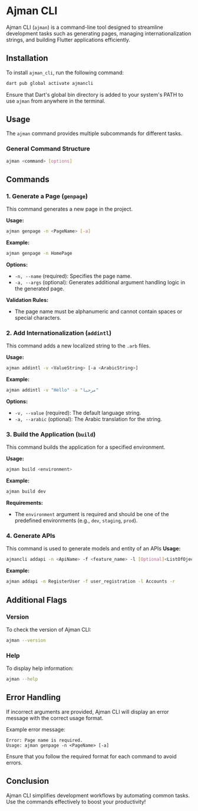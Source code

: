 # Ajman CLI

Ajman CLI (`ajman`) is a command-line tool designed to streamline development tasks such as generating pages, managing internationalization strings, and building Flutter applications efficiently.

## Installation

To install `ajman_cli`, run the following command:
```sh
dart pub global activate ajmancli
```
Ensure that Dart's global bin directory is added to your system's PATH to use `ajman` from anywhere in the terminal.

## Usage

The `ajman` command provides multiple subcommands for different tasks.

### General Command Structure
```sh
ajman <command> [options]
```

## Commands

### 1. Generate a Page (`genpage`)
This command generates a new page in the project.

**Usage:**
```sh
ajman genpage -n <PageName> [-a]
```
**Example:**
```sh
ajman genpage -n HomePage
```
**Options:**
- `-n, --name` (required): Specifies the page name.
- `-a, --args` (optional): Generates additional argument handling logic in the generated page.

**Validation Rules:**
- The page name must be alphanumeric and cannot contain spaces or special characters.

### 2. Add Internationalization (`addintl`)
This command adds a new localized string to the `.arb` files.

**Usage:**
```sh
ajman addintl -v <ValueString> [-a <ArabicString>]
```
**Example:**
```sh
ajman addintl -v "Hello" -a "مرحبا"
```
**Options:**
- `-v, --value` (required): The default language string.
- `-a, --arabic` (optional): The Arabic translation for the string.

### 3. Build the Application (`build`)
This command builds the application for a specified environment.

**Usage:**
```sh
ajman build <environment>
```
**Example:**
```sh
ajman build dev
```
**Requirements:**
- The `environment` argument is required and should be one of the predefined environments (e.g., `dev`, `staging`, `prod`).

### 4. Generate APIs
This command is used to generate models and entity of an APIs
**Usage:**
```sh
ajmancli addapi -n <ApiName> -f <feature_name> -l [Optional]<ListOfOjectsInContent> -r [Optional]<Generate request entity>
```
**Example:**
```sh
ajman addapi -n RegisterUser -f user_registration -l Accounts -r 
```

## Additional Flags

### Version
To check the version of Ajman CLI:
```sh
ajman --version
```

### Help
To display help information:
```sh
ajman --help
```

## Error Handling
If incorrect arguments are provided, Ajman CLI will display an error message with the correct usage format.

Example error message:
```
Error: Page name is required.
Usage: ajman genpage -n <PageName> [-a]
```

Ensure that you follow the required format for each command to avoid errors.

## Conclusion
Ajman CLI simplifies development workflows by automating common tasks. Use the commands effectively to boost your productivity!

